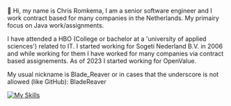 👋  Hi, my name is Chris Romkema, I am a senior software engineer and I work contract based for many companies in the Netherlands. My primairy focus on Java work/assignments.

I have attended a HBO (College or bachelor at a 'university of applied sciences') related to IT.
I started working for Sogeti Nederland B.V. in 2006 and while working for them I have worked for many companies via contract based assignements. As of 2023 I started working for OpenValue.

My usual nickname is Blade_Reaver or in cases that the underscore is not allowed (like GitHub): BladeReaver


[![My Skills](https://skillicons.dev/icons?i=java,git,idea,spring,maven,hibernate,jenkins,kafka,docker,postman,linkedin,linux,md,regex)](https://skillicons.dev)

<!-- Old profile:
I currently work as a Java developer for a big company that has contract based work. I have worked for them at several companies spread throughout different fields. The last few jobs have been at large banks in the Netherlands. In my spare time, I mostly game and spend some time updating my knowledge.
-->
